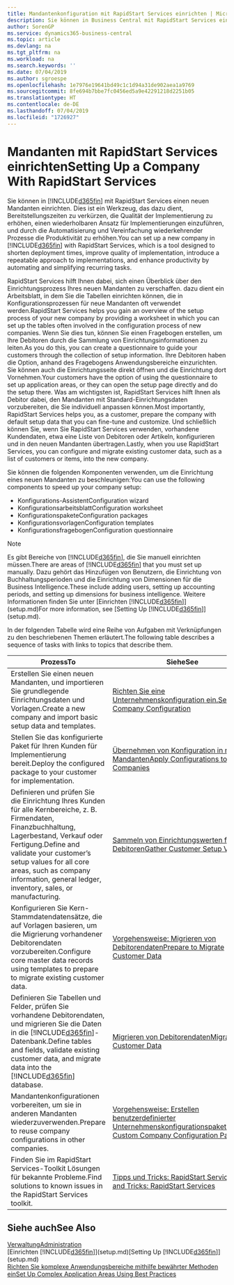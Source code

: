 ```yaml
---
title: Mandantenkonfiguration mit RapidStart Services einrichten | Microsoft Docs
description: Sie können in Business Central mit RapidStart Services einen neuen Mandanten einrichten, einem Werkzeug, das dazu dient, Bereitstellungszeiten zu verkürzen, die Qualität der Implementierung zu erhöhen, einen wiederholbaren Ansatz für Implementierungen einzuführen und durch die Automatisierung und Vereinfachung wiederkehrender Prozesse die Produktivität zu erhöhen.
author: SorenGP
ms.service: dynamics365-business-central
ms.topic: article
ms.devlang: na
ms.tgt_pltfrm: na
ms.workload: na
ms.search.keywords: ''
ms.date: 07/04/2019
ms.author: sgroespe
ms.openlocfilehash: 1e7976e19641bd49c1c1d94a31de902aea1a9769
ms.sourcegitcommit: 8fe694b7bbe7fc0456ed5a9e42291218d2251b05
ms.translationtype: HT
ms.contentlocale: de-DE
ms.lasthandoff: 07/04/2019
ms.locfileid: "1726927"
---
```

# <a name="setting-up-a-company-with-rapidstart-services"></a><span data-ttu-id="eb0b4-103">Mandanten mit RapidStart Services einrichten</span><span class="sxs-lookup"><span data-stu-id="eb0b4-103">Setting Up a Company With RapidStart Services</span></span>
<span data-ttu-id="eb0b4-104">Sie können in [!INCLUDE[d365fin](includes/d365fin_md.md)] mit RapidStart Services einen neuen Mandanten einrichten. Dies ist ein Werkzeug, das dazu dient, Bereitstellungszeiten zu verkürzen, die Qualität der Implementierung zu erhöhen, einen wiederholbaren Ansatz für Implementierungen einzuführen, und durch die Automatisierung und Vereinfachung wiederkehrender Prozesse die Produktivität zu erhöhen.</span><span class="sxs-lookup"><span data-stu-id="eb0b4-104">You can set up a new company in [!INCLUDE[d365fin](includes/d365fin_md.md)] with RapidStart Services, which is a tool designed to shorten deployment times, improve quality of implementation, introduce a repeatable approach to implementations, and enhance productivity by automating and simplifying recurring tasks.</span></span>  

<span data-ttu-id="eb0b4-105">RapidStart Services hilft Ihnen dabei, sich einen Überblick über den Einrichtungsprozess Ihres neuen Mandanten zu verschaffen. dazu dient ein Arbeitsblatt, in dem Sie die Tabellen einrichten können, die in Konfigurationsprozessen für neue Mandanten oft verwendet werden.</span><span class="sxs-lookup"><span data-stu-id="eb0b4-105">RapidStart Services helps you gain an overview of the setup process of your new company by providing a worksheet in which you can set up the tables often involved in the configuration process of new companies.</span></span> <span data-ttu-id="eb0b4-106">Wenn Sie dies tun, können Sie einen Fragebogen erstellen, um Ihre Debitoren durch die Sammlung von Einrichtungsinformationen zu leiten.</span><span class="sxs-lookup"><span data-stu-id="eb0b4-106">As you do this, you can create a questionnaire to guide your customers through the collection of setup information.</span></span> <span data-ttu-id="eb0b4-107">Ihre Debitoren haben die Option, anhand des Fragebogens Anwendungsbereiche einzurichten. Sie können auch die Einrichtungsseite direkt öffnen und die Einrichtung dort Vornehmen.</span><span class="sxs-lookup"><span data-stu-id="eb0b4-107">Your customers have the option of using the questionnaire to set up application areas, or they can open the setup page directly and do the setup there.</span></span> <span data-ttu-id="eb0b4-108">Was am wichtigsten ist, RapidStart Services hilft Ihnen als Debitor dabei, den Mandanten mit Standard-Einrichtungsdaten vorzubereiten, die Sie individuell anpassen können.</span><span class="sxs-lookup"><span data-stu-id="eb0b4-108">Most importantly, RapidStart Services helps you, as a customer, prepare the company with default setup data that you can fine-tune and customize.</span></span> <span data-ttu-id="eb0b4-109">Und schließlich können Sie, wenn Sie RapidStart Services verwenden, vorhandene Kundendaten, etwa eine Liste von Debitoren oder Artikeln, konfigurieren und in den neuen Mandanten übertragen.</span><span class="sxs-lookup"><span data-stu-id="eb0b4-109">Lastly, when you use RapidStart Services, you can configure and migrate existing customer data, such as a list of customers or items, into the new company.</span></span>

<span data-ttu-id="eb0b4-110">Sie können die folgenden Komponenten verwenden, um die Einrichtung eines neuen Mandanten zu beschleunigen:</span><span class="sxs-lookup"><span data-stu-id="eb0b4-110">You can use the following components to speed up your company setup:</span></span>  

-   <span data-ttu-id="eb0b4-111">Konfigurations-Assistent</span><span class="sxs-lookup"><span data-stu-id="eb0b4-111">Configuration wizard</span></span>  
-   <span data-ttu-id="eb0b4-112">Konfigurationsarbeitsblatt</span><span class="sxs-lookup"><span data-stu-id="eb0b4-112">Configuration worksheet</span></span>  
-   <span data-ttu-id="eb0b4-113">Konfigurationspakete</span><span class="sxs-lookup"><span data-stu-id="eb0b4-113">Configuration packages</span></span>  
-   <span data-ttu-id="eb0b4-114">Konfigurationsvorlagen</span><span class="sxs-lookup"><span data-stu-id="eb0b4-114">Configuration templates</span></span>  
-   <span data-ttu-id="eb0b4-115">Konfigurationsfragebogen</span><span class="sxs-lookup"><span data-stu-id="eb0b4-115">Configuration questionnaire</span></span>  

> [!Note]  
>  <span data-ttu-id="eb0b4-116">Es gibt Bereiche von [!INCLUDE[d365fin](includes/d365fin_md.md)], die Sie manuell einrichten müssen.</span><span class="sxs-lookup"><span data-stu-id="eb0b4-116">There are areas of [!INCLUDE[d365fin](includes/d365fin_md.md)] that you must set up manually.</span></span> <span data-ttu-id="eb0b4-117">Dazu gehört das Hinzufügen von Benutzern, die Einrichtung von Buchhaltungsperioden und die Einrichtung von Dimensionen für die Business Intelligence.</span><span class="sxs-lookup"><span data-stu-id="eb0b4-117">These include adding users, setting up accounting periods, and setting up dimensions for business intelligence.</span></span> <span data-ttu-id="eb0b4-118">Weitere Informationen finden Sie unter [Einrichten [!INCLUDE[d365fin](includes/d365fin_md.md)]](setup.md)</span><span class="sxs-lookup"><span data-stu-id="eb0b4-118">For more information, see [Setting Up [!INCLUDE[d365fin](includes/d365fin_md.md)]](setup.md).</span></span>

 <span data-ttu-id="eb0b4-119">In der folgenden Tabelle wird eine Reihe von Aufgaben mit Verknüpfungen zu den beschriebenen Themen erläutert.</span><span class="sxs-lookup"><span data-stu-id="eb0b4-119">The following table describes a sequence of tasks with links to topics that describe them.</span></span>

|<span data-ttu-id="eb0b4-120">**Prozess**</span><span class="sxs-lookup"><span data-stu-id="eb0b4-120">**To**</span></span>|<span data-ttu-id="eb0b4-121">**Siehe**</span><span class="sxs-lookup"><span data-stu-id="eb0b4-121">**See**</span></span>|  
|------------|-------------|  
|<span data-ttu-id="eb0b4-122">Erstellen Sie einen neuen Mandanten, und importieren Sie grundlegende Einrichtungsdaten und Vorlagen.</span><span class="sxs-lookup"><span data-stu-id="eb0b4-122">Create a new company and import basic setup data and templates.</span></span>|[<span data-ttu-id="eb0b4-123">Richten Sie eine Unternehmenskonfiguration ein.</span><span class="sxs-lookup"><span data-stu-id="eb0b4-123">Set Up Company Configuration</span></span>](admin-set-up-company-configuration.md)|  
|<span data-ttu-id="eb0b4-124">Stellen Sie das konfigurierte Paket für Ihren Kunden für Implementierung bereit.</span><span class="sxs-lookup"><span data-stu-id="eb0b4-124">Deploy the configured package to your customer for implementation.</span></span>|[<span data-ttu-id="eb0b4-125">Übernehmen von Konfiguration in neue Mandanten</span><span class="sxs-lookup"><span data-stu-id="eb0b4-125">Apply Configurations to New Companies</span></span>](admin-apply-configuration-to-new-companies.md)|
|<span data-ttu-id="eb0b4-126">Definieren und prüfen Sie die Einrichtung Ihres Kunden für alle Kernbereiche, z. B. Firmendaten, Finanzbuchhaltung, Lagerbestand, Verkauf oder Fertigung.</span><span class="sxs-lookup"><span data-stu-id="eb0b4-126">Define and validate your customer’s setup values for all core areas, such as company information, general ledger, inventory, sales, or manufacturing.</span></span>|[<span data-ttu-id="eb0b4-127">Sammeln von Einrichtungswerten für Debitoren</span><span class="sxs-lookup"><span data-stu-id="eb0b4-127">Gather Customer Setup Values</span></span>](admin-gather-customer-setup-values.md)|  
|<span data-ttu-id="eb0b4-128">Konfigurieren Sie Kern-Stammdatendatensätze, die auf Vorlagen basieren, um die Migrierung vorhandener Debitorendaten vorzubereiten.</span><span class="sxs-lookup"><span data-stu-id="eb0b4-128">Configure core master data records using templates to prepare to migrate existing customer data.</span></span>|[<span data-ttu-id="eb0b4-129">Vorgehensweise: Migrieren von Debitorendaten</span><span class="sxs-lookup"><span data-stu-id="eb0b4-129">Prepare to Migrate Customer Data</span></span>](admin-use-templates-to-prepare-customer-data-for-migration.md)|  
|<span data-ttu-id="eb0b4-130">Definieren Sie Tabellen und Felder, prüfen Sie vorhandene Debitorendaten, und migrieren Sie die Daten in die [!INCLUDE[d365fin](includes/d365fin_md.md)]-Datenbank.</span><span class="sxs-lookup"><span data-stu-id="eb0b4-130">Define tables and fields, validate existing customer data, and migrate data into the [!INCLUDE[d365fin](includes/d365fin_md.md)] database.</span></span>|[<span data-ttu-id="eb0b4-131">Migrieren von Debitorendaten</span><span class="sxs-lookup"><span data-stu-id="eb0b4-131">Migrate Customer Data</span></span>](admin-migrate-customer-data.md)|
|<span data-ttu-id="eb0b4-132">Mandantenkonfigurationen vorbereiten, um sie in anderen Mandanten wiederzuverwenden.</span><span class="sxs-lookup"><span data-stu-id="eb0b4-132">Prepare to reuse company configurations in other companies.</span></span>|[<span data-ttu-id="eb0b4-133">Vorgehensweise: Erstellen benutzerdefinierter Unternehmenskonfigurationspakete</span><span class="sxs-lookup"><span data-stu-id="eb0b4-133">Create Custom Company Configuration Packages</span></span>](admin-how-to-create-custom-company-configuration-packages.md)|
|<span data-ttu-id="eb0b4-134">Finden Sie im RapidStart Services-Toolkit Lösungen für bekannte Probleme.</span><span class="sxs-lookup"><span data-stu-id="eb0b4-134">Find solutions to known issues in the RapidStart Services toolkit.</span></span>|[<span data-ttu-id="eb0b4-135">Tipps und Tricks: RapidStart Services</span><span class="sxs-lookup"><span data-stu-id="eb0b4-135">Tips and Tricks: RapidStart Services</span></span>](admin-tips-and-tricks-rapidstart-services.md)|  

## <a name="see-also"></a><span data-ttu-id="eb0b4-136">Siehe auch</span><span class="sxs-lookup"><span data-stu-id="eb0b4-136">See Also</span></span>  
[<span data-ttu-id="eb0b4-137">Verwaltung</span><span class="sxs-lookup"><span data-stu-id="eb0b4-137">Administration</span></span>](admin-setup-and-administration.md)  
<span data-ttu-id="eb0b4-138">[Einrichten [!INCLUDE[d365fin](includes/d365fin_md.md)]](setup.md)</span><span class="sxs-lookup"><span data-stu-id="eb0b4-138">[Setting Up [!INCLUDE[d365fin](includes/d365fin_md.md)]](setup.md)</span></span>  
[<span data-ttu-id="eb0b4-139">Richten Sie komplexe Anwendungsbereiche mithilfe bewährter Methoden ein</span><span class="sxs-lookup"><span data-stu-id="eb0b4-139">Set Up Complex Application Areas Using Best Practices</span></span>](set-up-complex-application-areas-using-best-practices.md)   
